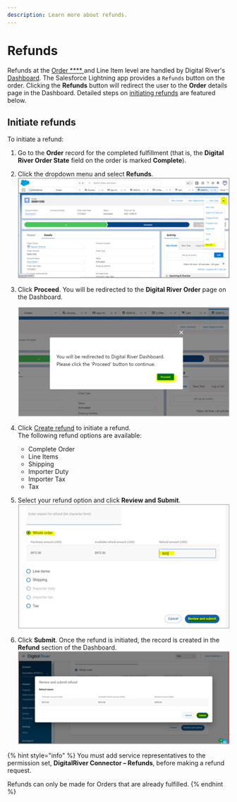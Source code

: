 ```yaml
---
description: Learn more about refunds.
---
```


# Refunds

Refunds at the [Order **** ](../integrate-the-salesforce-lightning-app/step-5-add-custom-fields-to-the-page-layouts.md)and Line Item level are handled by Digital River's [Dashboard](https://dashboard.digitalriver.com/login). The Salesforce Lightning app provides a `Refunds` button on the order. Clicking the **Refunds** button will redirect the user to the **Order** details page in the Dashboard. Detailed steps on [initiating refunds](refunds.md#initiate-refunds) are featured below.

## Initiate refunds

To initiate a refund:

1. Go to the **Order** record for the completed fulfillment (that is, the **Digital River Order State** field on the order is marked **Complete**).
2. Click the dropdown menu and select **Refunds**. \
   ![](<../.gitbook/assets/Refunds 2.png>)&#x20;
3.  Click **Proceed**. You will be redirected to the **Digital River Order** page on the Dashboard.

    &#x20;![](<../.gitbook/assets/Refunds 3.png>)&#x20;
4. Click [Create refund](https://docs.digitalriver.com/digital-river-api/administration/dashboard/order-management/orders/creating-a-refund) to initiate a refund.\
   The following refund options are available:
   * Complete Order
   * Line Items
   * Shipping
   * Importer Duty
   * Importer Tax
   * Tax
5. Select your refund option and click **Review and Submit**. \
   ![](<../.gitbook/assets/Refunds 5.png>)&#x20;
6. Click **Submit**. Once the refund is initiated, the record is created in the **Refund** section of the Dashboard. \
   ![](<../.gitbook/assets/Refunds 6.png>)&#x20;

{% hint style="info" %}
You must add service representatives to the permission set, **DigitalRiver Connector – Refunds**, before making a refund request.&#x20;

Refunds can only be made for Orders that are already fulfilled.
{% endhint %}
